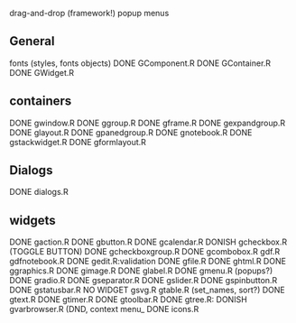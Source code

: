 drag-and-drop (framework!)
popup menus

## General
 fonts (styles, fonts objects)
DONE GComponent.R
DONE GContainer.R
DONE GWidget.R

## containers
DONE gwindow.R
DONE ggroup.R
DONE gframe.R
DONE gexpandgroup.R
DONE glayout.R
DONE gpanedgroup.R
DONE gnotebook.R
DONE gstackwidget.R
DONE gformlayout.R



## Dialogs
DONE  dialogs.R 

## widgets
DONE  gaction.R
DONE gbutton.R
DONE  gcalendar.R
DONISH	gcheckbox.R (TOGGLE BUTTON)
DONE gcheckboxgroup.R 
DONE gcombobox.R
gdf.R
gdfnotebook.R
DONE gedit.R:validation
DONE gfile.R
DONE ghtml.R
DONE ggraphics.R
DONE gimage.R
DONE glabel.R
DONE gmenu.R (popups?)
DONE  gradio.R
DONE gseparator.R
DONE gslider.R
DONE gspinbutton.R
DONE gstatusbar.R
NO WIDGET gsvg.R
gtable.R (set_names, sort?)
DONE gtext.R
DONE gtimer.R
DONE gtoolbar.R
DONE gtree.R: 
DONISH gvarbrowser.R (DND, context menu_
DONE  icons.R

